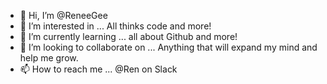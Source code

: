 - 👋 Hi, I’m @ReneeGee
- 👀 I’m interested in ... All thinks code and more!
- 🌱 I’m currently learning ... all about Github and more!
- 💞️ I’m looking to collaborate on ... Anything that will expand my mind and help me grow.
- 📫 How to reach me ... @Ren on Slack

<!---
ReneeGee/ReneeGee is a ✨ special ✨ repository because its `README.md` (this file) appears on your GitHub profile.
You can click the Preview link to take a look at your changes.
--->
